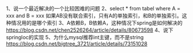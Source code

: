 1、说一个最近解决的一个比较困难的问题
2、select * from tabel where A = xxx and B = xxx 
   如果AB没有联合索引，只有A的单独索引，和B的单独索引。这种情况用的是哪个索引
3、A依赖B，B依赖A，这种情况下spring是如何解决的
   https://blog.csdn.net/chen2526264/article/details/80673598
4、说下springIoc的实现
5、为什么mysql推荐int主键，而不是string
   https://blog.csdn.net/bigtree_3721/article/details/73151028